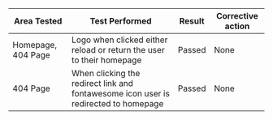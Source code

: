 | Area Tested | Test Performed | Result | Corrective action |
| ---| ---| ---| ---|
| Homepage, 404 Page | Logo when clicked either reload or return the user to their homepage | Passed| None|
| 404 Page | When clicking the redirect link and fontawesome icon user is redirected to homepage | Passed| None|